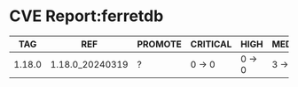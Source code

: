 # CVE Report:ferretdb
|  TAG   |       REF       | PROMOTE | CRITICAL |  HIGH  | MEDIUM |  LOW   | UNKNOWN |
|--------|-----------------|---------|----------|--------|--------|--------|---------|
| 1.18.0 | 1.18.0_20240319 | ?       | 0 -> 0   | 0 -> 0 | 3 -> 3 | 0 -> 0 | 0 -> 0  |
